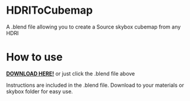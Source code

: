 # HDRIToCubemap
A .blend file allowing you to create a Source skybox cubemap from any HDRI

# How to use

[**DOWNLOAD HERE!**](https://github.com/PolygonError/HDRIToCubemap/raw/main/HDRIToCubemap.blend) or just click the .blend file above

Instructions are included in the .blend file.
Download to your materials or skybox folder for easy use.
